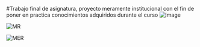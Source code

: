 #Trabajo final de asignatura, proyecto meramente institucional con el fin de poner en practica conocimientos adquiridos durante el curso
![image](https://github.com/liandd/Colectivo/assets/114973749/95518832-89f1-4447-9844-70af0b5d9495)

![MR](https://github.com/liandd/Colectivo/assets/114973749/6f210d2d-02e1-4743-a693-dd0092ec7b58)

![MER](https://github.com/liandd/Colectivo/assets/114973749/454c6f4c-ce56-4675-8187-1e3d365889eb)
